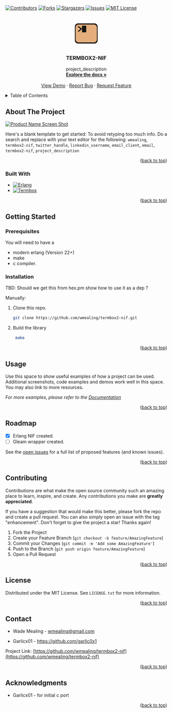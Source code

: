<a name="readme-top"></a>


[![Contributors][contributors-shield]][contributors-url]
[![Forks][forks-shield]][forks-url]
[![Stargazers][stars-shield]][stars-url]
[![Issues][issues-shield]][issues-url]
[![MIT License][license-shield]][license-url]



<!-- PROJECT LOGO -->
<br />
<div align="center">
  <a href="https://github.com/wmealing/termbox2-nif">
    <img src="images/logo.svg" alt="Logo" width="80" height="80">
  </a>

<h3 align="center">TERMBOX2-NIF</h3>

  <p align="center">
    project_description
    <br />
    <a href="https://github.com/wmealing/termbox2-nif"><strong>Explore the docs »</strong></a>
    <br />
    <br />
    <a href="https://github.com/wmealing/termbox2-nif">View Demo</a>
    ·
    <a href="https://github.com/wmealing/termbox2-nif/issues/new?labels=bug&template=bug-report---.md">Report Bug</a>
    ·
    <a href="https://github.com/wmealing/termbox2-nif/issues/new?labels=enhancement&template=feature-request---.md">Request Feature</a>
  </p>
</div>



<!-- TABLE OF CONTENTS -->
<details>
  <summary>Table of Contents</summary>
  <ol>
    <li>
      <a href="#about-the-project">About The Project</a>
      <ul>
        <li><a href="#built-with">Built With</a></li>
      </ul>
    </li>
    <li>
      <a href="#getting-started">Getting Started</a>
      <ul>
        <li><a href="#prerequisites">Prerequisites</a></li>
        <li><a href="#installation">Installation</a></li>
      </ul>
    </li>
    <li><a href="#usage">Usage</a></li>
    <li><a href="#roadmap">Roadmap</a></li>
    <li><a href="#contributing">Contributing</a></li>
    <li><a href="#license">License</a></li>
    <li><a href="#contact">Contact</a></li>
    <li><a href="#acknowledgments">Acknowledgments</a></li>
  </ol>
</details>



<!-- ABOUT THE PROJECT -->
## About The Project

[![Product Name Screen Shot][product-screenshot]](https://example.com)


Here's a blank template to get started: To avoid retyping too much info. Do a search and replace with your text editor for the following: `wmealing`, `termbox2-nif`, `twitter_handle`, `linkedin_username`, `email_client`, `email`, `termbox2-nif`, `project_description`

<p align="right">(<a href="#readme-top">back to top</a>)</p>



### Built With

* [![Erlang][Erlang]][Erlang-url]
* [![Termbox][Termbox2]][Termbox2-url]

<p align="right">(<a href="#readme-top">back to top</a>)</p>

<!-- GETTING STARTED -->
## Getting Started


### Prerequisites

You will need to have a
* modern erlang  (Version 22+)
* make 
* c compiler.

### Installation

TBD: Should we get this from hex.pm show how to use it as a dep ?


Manually:

1. Clone this repo.
   ```sh
   git clone https://github.com/wmealing/termbox2-nif.git
   ```
2. Build the library 
   ```sh
	make
   ```

<p align="right">(<a href="#readme-top">back to top</a>)</p>



<!-- USAGE EXAMPLES -->
## Usage

Use this space to show useful examples of how a project can be used. Additional screenshots, code examples and demos work well in this space. You may also link to more resources.

_For more examples, please refer to the [Documentation](https://example.com)_

<p align="right">(<a href="#readme-top">back to top</a>)</p>



<!-- ROADMAP -->
## Roadmap

- [x] Erlang NIF created.
- [ ] Gleam wrapper created.

See the [open issues](https://github.com/wmealing/termbox2-nif/issues) for a full list of proposed features (and known issues).

<p align="right">(<a href="#readme-top">back to top</a>)</p>


<!-- CONTRIBUTING -->
## Contributing

Contributions are what make the open source community such an amazing place to learn, inspire, and create. Any contributions you make are **greatly appreciated**.

If you have a suggestion that would make this better, please fork the repo and create a pull request. You can also simply open an issue with the tag "enhancement".
Don't forget to give the project a star! Thanks again!

1. Fork the Project
2. Create your Feature Branch (`git checkout -b feature/AmazingFeature`)
3. Commit your Changes (`git commit -m 'Add some AmazingFeature'`)
4. Push to the Branch (`git push origin feature/AmazingFeature`)
5. Open a Pull Request

<p align="right">(<a href="#readme-top">back to top</a>)</p>

<!-- LICENSE -->
## License

Distributed under the MIT License. See `LICENSE.txt` for more information.

<p align="right">(<a href="#readme-top">back to top</a>)</p>



<!-- CONTACT -->
## Contact

- Wade Mealing  - wmealing@gmail.com

- Garlicx01 - https://github.com/garlic0x1

Project Link: [https://github.com/wmealing/termbox2-nif](https://github.com/wmealing/termbox2-nif)

<p align="right">(<a href="#readme-top">back to top</a>)</p>


<!-- ACKNOWLEDGMENTS -->
## Acknowledgments

* Garlicx01 - for initial c port

<p align="right">(<a href="#readme-top">back to top</a>)</p>



<!-- MARKDOWN LINKS & IMAGES -->
<!-- https://www.markdownguide.org/basic-syntax/#reference-style-links -->
[contributors-shield]: https://img.shields.io/github/contributors/wmealing/termbox2-nif.svg?style=for-the-badge
[contributors-url]: https://github.com/wmealing/termbox2-nif/graphs/contributors
[forks-shield]: https://img.shields.io/github/forks/wmealing/termbox2-nif.svg?style=for-the-badge
[forks-url]: https://github.com/wmealing/termbox2-nif/network/members
[stars-shield]: https://img.shields.io/github/stars/wmealing/termbox2-nif.svg?style=for-the-badge
[stars-url]: https://github.com/wmealing/termbox2-nif/stargazers
[issues-shield]: https://img.shields.io/github/issues/wmealing/termbox2-nif.svg?style=for-the-badge
[issues-url]: https://github.com/wmealing/termbox2-nif/issues
[license-shield]: https://img.shields.io/badge/License-MIT-yellow.svg?style=for-the-badge
[license-url]: https://github.com/wmealing/termbox2-nif/blob/master/LICENSE.txt
[linkedin-shield]: https://img.shields.io/badge/-LinkedIn-black.svg?style=for-the-badge&logo=linkedin&colorB=555
[linkedin-url]: https://linkedin.com/in/linkedin_username
[product-screenshot]: images/screenshot.png
[Erlang]: https://img.shields.io/badge/erlang-000000?style=for-the-badge&logo=erlang&logoColor=white
[Erlang-url]: https://www.erlang.org/
[Termbox2]: https://img.shields.io/badge/termbox2-000000?style=for-the-badge&logo=codewars&logoColor=61DAFB
[Termbox2-url]: https://github.com/termbox/termbox2
[React-url]: https://reactjs.org/
[Vue.js]: https://img.shields.io/badge/Vue.js-35495E?style=for-the-badge&logo=vuedotjs&logoColor=4FC08D
[Vue-url]: https://vuejs.org/
[Angular.io]: https://img.shields.io/badge/Angular-DD0031?style=for-the-badge&logo=angular&logoColor=white
[Angular-url]: https://angular.io/
[Svelte.dev]: https://img.shields.io/badge/Svelte-4A4A55?style=for-the-badge&logo=svelte&logoColor=FF3E00
[Svelte-url]: https://svelte.dev/
[Laravel.com]: https://img.shields.io/badge/Laravel-FF2D20?style=for-the-badge&logo=laravel&logoColor=white
[Laravel-url]: https://laravel.com
[Bootstrap.com]: https://img.shields.io/badge/Bootstrap-563D7C?style=for-the-badge&logo=bootstrap&logoColor=white
[Bootstrap-url]: https://getbootstrap.com
[JQuery.com]: https://img.shields.io/badge/jQuery-0769AD?style=for-the-badge&logo=jquery&logoColor=white
[JQuery-url]: https://jquery.com 
